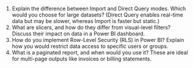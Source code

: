1. Explain the difference between Import and Direct Query modes. Which would you choose for large datasets? (Direct Query enables real-time data but may be slower, whereas Import is faster but static.)
2. What are slicers, and how do they differ from visual-level filters? Discuss their impact on data in a Power BI dashboard.
3. How do you implement Row-Level Security (RLS) in Power BI? Explain how you would restrict data access to specific users or groups.
4. What is a paginated report, and when would you use it? These are ideal for multi-page outputs like invoices or billing statements.

